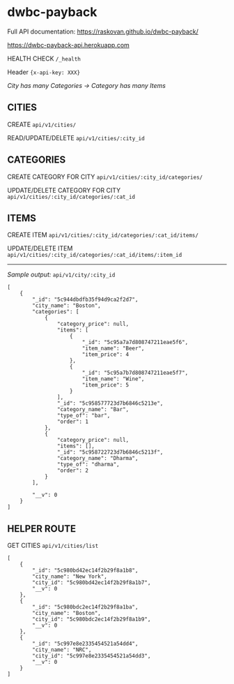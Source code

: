 # dwbc-payback

Full API documentation: https://raskovan.github.io/dwbc-payback/

https://dwbc-payback-api.herokuapp.com

HEALTH CHECK
`/_health`

Header `{x-api-key: XXX}`

*City has many Categories -> Category has many Items*

## CITIES

CREATE
`api/v1/cities/`

READ/UPDATE/DELETE
`api/v1/cities/:city_id`

## CATEGORIES

CREATE CATEGORY FOR CITY
`api/v1/cities/:city_id/categories/`

UPDATE/DELETE CATEGORY FOR CITY
`api/v1/cities/:city_id/categories/:cat_id`

## ITEMS

CREATE ITEM
`api/v1/cities/:city_id/categories/:cat_id/items/`

UPDATE/DELETE ITEM
`api/v1/cities/:city_id/categories/:cat_id/items/:item_id`

---

*Sample output:* `api/v1/city/:city_id`
```
[
    {
        "_id": "5c944dbdfb35f94d9ca2f2d7",
        "city_name": "Boston",
        "categories": [
            {
                "category_price": null,
                "items": [
                    {
                        "_id": "5c95a7a7d808747211eae5f6",
                        "item_name": "Beer",
                        "item_price": 4
                    },
                    {
                        "_id": "5c95a7b7d808747211eae5f7",
                        "item_name": "Wine",
                        "item_price": 5
                    }
                ],
                "_id": "5c958577723d7b6846c5213e",
                "category_name": "Bar",
                "type_of": "bar",
                "order": 1
            },
            {
                "category_price": null,
                "items": [],
                "_id": "5c958722723d7b6846c5213f",
                "category_name": "Dharma",
                "type_of": "dharma",
                "order": 2
            }
        ],

        "__v": 0
    }
]
```

## HELPER ROUTE

GET CITIES
`api/v1/cities/list`

```
[
    {
        "_id": "5c980bd42ec14f2b29f8a1b8",
        "city_name": "New York",
        "city_id": "5c980bd42ec14f2b29f8a1b7",
        "__v": 0
    },
    {
        "_id": "5c980bdc2ec14f2b29f8a1ba",
        "city_name": "Boston",
        "city_id": "5c980bdc2ec14f2b29f8a1b9",
        "__v": 0
    },
    {
        "_id": "5c997e8e2335454521a54dd4",
        "city_name": "NRC",
        "city_id": "5c997e8e2335454521a54dd3",
        "__v": 0
    }
]
```
